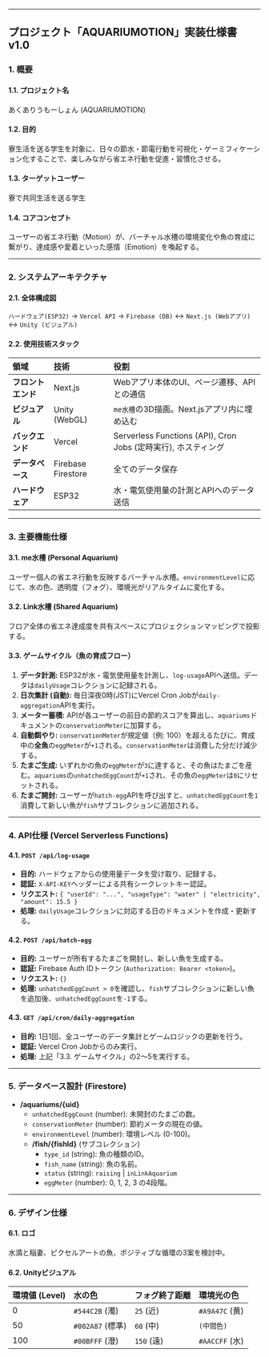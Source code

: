 ---
## プロジェクト「AQUARIUMOTION」実装仕様書 v1.0

### 1. 概要
#### 1.1. プロジェクト名
あくありうもーしょん (AQUARIUMOTION)

#### 1.2. 目的
寮生活を送る学生を対象に、日々の節水・節電行動を可視化・ゲーミフィケーション化することで、楽しみながら省エネ行動を促進・習慣化させる。

#### 1.3. ターゲットユーザー
寮で共同生活を送る学生

#### 1.4. コアコンセプト
ユーザーの省エネ行動（Motion）が、バーチャル水槽の環境変化や魚の育成に繋がり、達成感や愛着といった感情（Emotion）を喚起する。

***
### 2. システムアーキテクチャ
#### 2.1. 全体構成図
`ハードウェア(ESP32)` → `Vercel API` → `Firebase (DB)` ↔ `Next.js (Webアプリ)` ↔ `Unity (ビジュアル)`

#### 2.2. 使用技術スタック
| 領域 | 技術 | 役割 |
| :--- | :--- | :--- |
| **フロントエンド** | Next.js | Webアプリ本体のUI、ページ遷移、APIとの通信 |
| **ビジュアル** | Unity (WebGL) | `me水槽`の3D描画。Next.jsアプリ内に埋め込む |
| **バックエンド** | Vercel | Serverless Functions (API), Cron Jobs (定時実行), ホスティング |
| **データベース** | Firebase Firestore | 全てのデータ保存 |
| **ハードウェア** | ESP32 | 水・電気使用量の計測とAPIへのデータ送信 |

***
### 3. 主要機能仕様
#### 3.1. me水槽 (Personal Aquarium)
ユーザー個人の省エネ行動を反映するバーチャル水槽。`environmentLevel`に応じて、水の色、透明度（フォグ）、環境光がリアルタイムに変化する。

#### 3.2. Link水槽 (Shared Aquarium)
フロア全体の省エネ達成度を共有スペースにプロジェクションマッピングで投影する。

#### 3.3. ゲームサイクル（魚の育成フロー）
1.  **データ計測:** ESP32が水・電気使用量を計測し、`log-usage`APIへ送信。データは`dailyUsage`コレクションに記録される。
2.  **日次集計 (自動):** 毎日深夜0時(JST)にVercel Cron Jobが`daily-aggregation`APIを実行。
3.  **メーター蓄積:** APIが各ユーザーの前日の節約スコアを算出し、`aquariums`ドキュメントの`conservationMeter`に加算する。
4.  **自動餌やり:** `conservationMeter`が規定値（例: 100）を超えるたびに、育成中の**全魚**の`eggMeter`が`+1`される。`conservationMeter`は消費した分だけ減少する。
5.  **たまご生成:** いずれかの魚の`eggMeter`が`3`に達すると、その魚はたまごを産む。`aquariums`の`unhatchedEggCount`が`+1`され、その魚の`eggMeter`は`0`にリセットされる。
6.  **たまご開封:** ユーザーが`hatch-egg`APIを呼び出すと、`unhatchedEggCount`を`1`消費して新しい魚が`fish`サブコレクションに追加される。

***
### 4. API仕様 (Vercel Serverless Functions)
#### 4.1. `POST /api/log-usage`
* **目的:** ハードウェアからの使用量データを受け取り、記録する。
* **認証:** `X-API-KEY`ヘッダーによる共有シークレットキー認証。
* **リクエスト:** `{ "userId": "...", "usageType": "water" | "electricity", "amount": 15.5 }`
* **処理:** `dailyUsage`コレクションに対応する日のドキュメントを作成・更新する。

#### 4.2. `POST /api/hatch-egg`
* **目的:** ユーザーが所有するたまごを開封し、新しい魚を生成する。
* **認証:** Firebase Auth IDトークン (`Authorization: Bearer <token>`)。
* **リクエスト:** `{}`
* **処理:** `unhatchedEggCount > 0`を確認し、`fish`サブコレクションに新しい魚を追加後、`unhatchedEggCount`を`-1`する。

#### 4.3. `GET /api/cron/daily-aggregation`
* **目的:** 1日1回、全ユーザーのデータ集計とゲームロジックの更新を行う。
* **認証:** Vercel Cron Jobからのみ実行。
* **処理:** 上記「3.3. ゲームサイクル」の2〜5を実行する。

***
### 5. データベース設計 (Firestore)
* **/aquariums/{uid}**
    * `unhatchedEggCount` (number): 未開封のたまごの数。
    * `conservationMeter` (number): 節約メータの現在の値。
    * `environmentLevel` (number): 環境レベル (0-100)。
    * **/fish/{fishId}** (サブコレクション)
        * `type_id` (string): 魚の種類のID。
        * `fish_name` (string): 魚の名前。
        * `status` (string): `raising` | `inLinkAquarium`
        * `eggMeter` (number): 0, 1, 2, 3 の4段階。

***
### 6. デザイン仕様
#### 6.1. ロゴ
水滴と稲妻、ピクセルアートの魚、ポジティブな循環の3案を検討中。

#### 6.2. Unityビジュアル
| 環境値 (Level) | 水の色 | フォグ終了距離 | 環境光の色 |
| :--- | :--- | :--- | :--- |
| 0 | `#544C2B` (濁) | `25` (近) | `#A9A47C` (黄) |
| 50 | `#002A87` (標準) | `60` (中) | `(中間色)` |
| 100 | `#00BFFF` (澄) | `150` (遠) | `#AACCFF` (水) |
